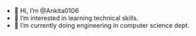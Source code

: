 - 👋 Hi, I’m @Ankita0106
- 👀 I’m interested in learning technical skills.
- 🌱 I’m currently doing engineering in computer science dept.



<!---
Ankita0106/Ankita0106 is a ✨ special ✨ repository because its `README.md` (this file) appears on your GitHub profile.
You can click the Preview link to take a look at your changes.
--->

